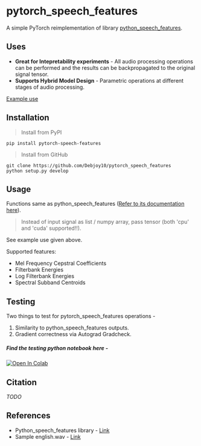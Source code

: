 # pytorch_speech_features

A simple PyTorch reimplementation of library [python_speech_features](https://github.com/jameslyons/python_speech_features). 

## Uses

* **Great for Intepretability experiments** - All audio processing operations can be performed and the results can be backpropagated to the original signal tensor.
* **Supports Hybrid Model Design** - Parametric operations at different stages of audio processing.  

[Example use](https://github.com/Debjoy10/pytorch_speech_features/blob/main/demo.ipynb)

## Installation
> Install from PyPI
```
pip install pytorch-speech-features
```

> Install from GitHub
```
git clone https://github.com/Debjoy10/pytorch_speech_features
python setup.py develop
```  

## Usage
Functions same as python_speech_features ([Refer to its documentation here](https://python-speech-features.readthedocs.io/en/latest/)).  
> Instead of input signal as list / numpy array, pass tensor (both 'cpu' and 'cuda' supported!!). 

See example use given above.  

Supported features:
* Mel Frequency Cepstral Coefficients
* Filterbank Energies
* Log Filterbank Energies
* Spectral Subband Centroids

## Testing
Two things to test for pytorch_speech_features operations - 
1. Similarity to python_speech_features outputs.
2. Gradient correctness via Autograd Gradcheck. 

##### Find the testing python notebook here - 
[![Open In Colab](https://colab.research.google.com/assets/colab-badge.svg)](https://colab.research.google.com/drive/1Tyizr62YGi5-CR-o-tawV6pu68JT3DOF?usp=sharing)

## Citation
*TODO*

## References
* Python_speech_features library - [Link](https://github.com/jameslyons/python_speech_features)
* Sample english.wav - [Link](http://voyager.jpl.nasa.gov/spacecraft/audio/english.au)
